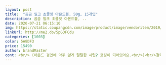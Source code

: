 ```yaml
---
layout: post 
title:  "곰곰 밀크 초콜릿 아몬드볼, 50g, 15개입" 
description: 곰곰 밀크 초콜릿 아몬드볼, ..
date: 2020-07-21 06:15:10 
img: https://static.coupangcdn.com/image/product/image/vendoritem/2019/04/26/4466167543/5cf2f642-e7cc-4705-8014-c36a4a7e2ccb.jpg 
linkUrl: http://me2.do/5pG3FCdu 
categories: [1003] 
color: 5A8DF3 
price: 15490 
author: brandMaster 
cont: <br/> (아몬드 겉면에 아주 얇게 달달한 시럽? 코팅이 되어있어요.<br/>)<br/>결국 구매했어요ㅋㅋㅋ<br/>고향집에 할머니가 계시는데,<br/>그래서 주문한건데 가족들이 다들 저렇게 좋아하니<br/>다 먹었다고 하면 재주문 하려고 합니다.<br/><br/>다음엔 저도 좀 먹어보고 싶네요.<br/><br/>대박 완전 맛있엉ㅠㅜ♡<br/>더 주문해야하나 고민중이에요<br/>두껍게 있어서 정말 좋아요.<br/><br/>롯데 제품 외엔 대체품도 없고... <br/>.<br/><br/>매일 장바구니에 담긴 이 초코를 보며 고민하다가<br/>몇개 들어있지도 않은데 2천원씩 하고<br/>무지무지 맛있다고 합니다.<br/> 대따 맛있대요.<br/><br/>상자도 심플해서 초코 좋아하는 친구 선물해주기도 좋아요.<br/>^^<br/>아몬드도 쩐내 없이 고소하구요.<br/><br/> 
---
```

 